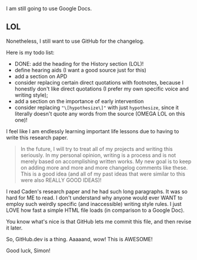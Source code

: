 I am still going to use Google Docs.
## LOL

Nonetheless, I still want to use GitHub for the changelog.

Here is my todo list:
* DONE: add the heading for the History section (LOL)!
* define hearing aids (I want a good source just for this)
* add a section on APD
* consider replacing certain direct quotations with footnotes, because I honestly don't like direct quotations (I prefer my own specific voice and writing style);
* add a section on the importance of early intervention
* consider replacing `"\[hypothesize\]"` with just `hypothesize`, since it literally doesn't quote any words from the source (OMEGA LOL on this one)!

I feel like I am endlessly learning important life lessons due to having to write this research paper.
> In the future, I will try to treat all of my projects and writing this seriously.
> In my personal opinion, writing is a process and is not merely based on accomplishing written works. My new goal is to keep on adding more and more and more changelog comments like these. This is a good idea (and all of my past ideas that were similar to this were also REALLY GOOD IDEAS)!

I read Caden's research paper and he had such long paragraphs. It was so hard for ME to read. I don't understand why anyone would ever WANT to employ such weirdly specific (and inaccessible) writing style rules. I just LOVE how fast a simple HTML file loads (in comparison to a Google Doc).

You know what's nice is that GitHub lets me commit this file, and then revise it later.

So, GitHub.dev is a thing. Aaaaand, wow! This is AWESOME!

Good luck, Simon!
